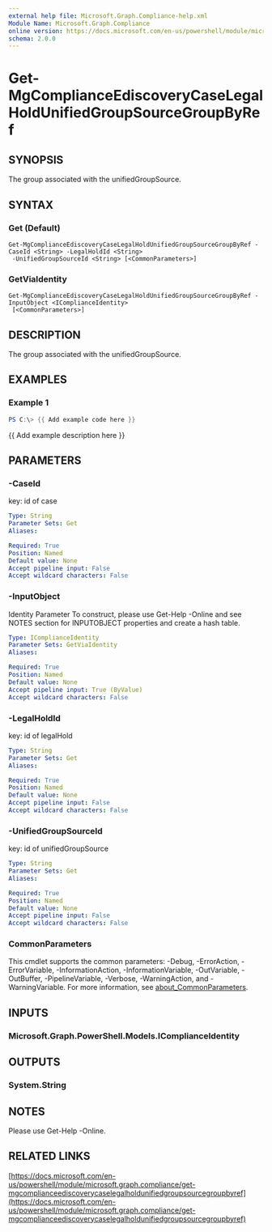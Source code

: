```yaml
---
external help file: Microsoft.Graph.Compliance-help.xml
Module Name: Microsoft.Graph.Compliance
online version: https://docs.microsoft.com/en-us/powershell/module/microsoft.graph.compliance/get-mgcomplianceediscoverycaselegalholdunifiedgroupsourcegroupbyref
schema: 2.0.0
---
```


# Get-MgComplianceEdiscoveryCaseLegalHoldUnifiedGroupSourceGroupByRef

## SYNOPSIS
The group associated with the unifiedGroupSource.

## SYNTAX

### Get (Default)
```
Get-MgComplianceEdiscoveryCaseLegalHoldUnifiedGroupSourceGroupByRef -CaseId <String> -LegalHoldId <String>
 -UnifiedGroupSourceId <String> [<CommonParameters>]
```

### GetViaIdentity
```
Get-MgComplianceEdiscoveryCaseLegalHoldUnifiedGroupSourceGroupByRef -InputObject <IComplianceIdentity>
 [<CommonParameters>]
```

## DESCRIPTION
The group associated with the unifiedGroupSource.

## EXAMPLES

### Example 1
```powershell
PS C:\> {{ Add example code here }}
```

{{ Add example description here }}

## PARAMETERS

### -CaseId
key: id of case

```yaml
Type: String
Parameter Sets: Get
Aliases:

Required: True
Position: Named
Default value: None
Accept pipeline input: False
Accept wildcard characters: False
```

### -InputObject
Identity Parameter
To construct, please use Get-Help -Online and see NOTES section for INPUTOBJECT properties and create a hash table.

```yaml
Type: IComplianceIdentity
Parameter Sets: GetViaIdentity
Aliases:

Required: True
Position: Named
Default value: None
Accept pipeline input: True (ByValue)
Accept wildcard characters: False
```

### -LegalHoldId
key: id of legalHold

```yaml
Type: String
Parameter Sets: Get
Aliases:

Required: True
Position: Named
Default value: None
Accept pipeline input: False
Accept wildcard characters: False
```

### -UnifiedGroupSourceId
key: id of unifiedGroupSource

```yaml
Type: String
Parameter Sets: Get
Aliases:

Required: True
Position: Named
Default value: None
Accept pipeline input: False
Accept wildcard characters: False
```

### CommonParameters
This cmdlet supports the common parameters: -Debug, -ErrorAction, -ErrorVariable, -InformationAction, -InformationVariable, -OutVariable, -OutBuffer, -PipelineVariable, -Verbose, -WarningAction, and -WarningVariable. For more information, see [about_CommonParameters](http://go.microsoft.com/fwlink/?LinkID=113216).

## INPUTS

### Microsoft.Graph.PowerShell.Models.IComplianceIdentity
## OUTPUTS

### System.String
## NOTES
Please use Get-Help -Online.

## RELATED LINKS

[https://docs.microsoft.com/en-us/powershell/module/microsoft.graph.compliance/get-mgcomplianceediscoverycaselegalholdunifiedgroupsourcegroupbyref](https://docs.microsoft.com/en-us/powershell/module/microsoft.graph.compliance/get-mgcomplianceediscoverycaselegalholdunifiedgroupsourcegroupbyref)

